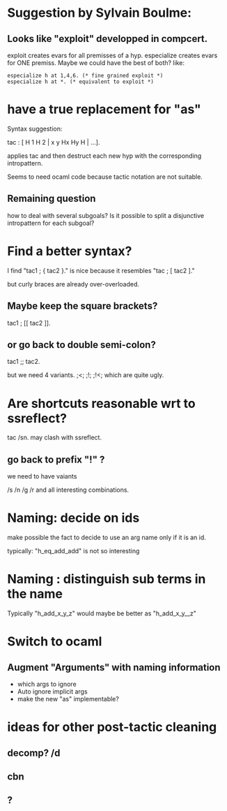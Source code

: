 # Suggestion by Sylvain Boulme:

## Looks like "exploit" developped in compcert.

exploit creates evars for all premisses of a hyp.
especialize creates evars for ONE premiss.
Maybe we could have the best of both?
like:
```
especialize h at 1,4,6. (* fine grained exploit *)
especialize h at *. (* equivalent to exploit *)
```
# have a true replacement for "as"

Syntax suggestion:

tac : [ H 1 H 2 | x y Hx Hy H | ...].

applies tac and then destruct each new hyp with the corresponding
intropattern.

Seems to need ocaml code because tactic notation are not suitable.

## Remaining question

how to deal with several subgoals?
Is it possible to split a disjunctive intropattern for each subgoal?

# Find a better syntax? 

I find "tac1 ; { tac2 }." is nice because it resembles "tac ; [ tac2 ]."

but curly braces are already over-overloaded.

## Maybe keep the square brackets?

tac1 ; [[ tac2 ]].

## or go back to double semi-colon?

tac1 ;; tac2.

but we need 4 variants. ;<; ;!; ;!<; which are quite ugly.

# Are shortcuts reasonable wrt to ssreflect?

tac /sn. may clash with ssreflect.

## go back to prefix "!" ?

we need to have vaiants

/s /n /g /r and all interesting combinations.


# Naming: decide on ids

make possible the fact to decide to use an arg name only if it is an id.

typically: "h_eq_add_add" is not so interesting

# Naming : distinguish sub terms in the name

Typically "h_add_x_y_z" would maybe be better as "h_add_x_y__z"


# Switch to ocaml

## Augment "Arguments" with naming information

- which args to ignore
- Auto ignore implicit args
- make the new "as" implementable?

# ideas for other post-tactic cleaning

## decomp? /d
## cbn
## ?
